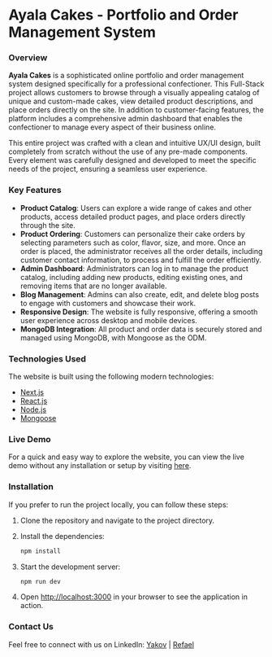 # Ayala Cakes - Portfolio and Order Management System

### Overview

**Ayala Cakes** is a sophisticated online portfolio and order management system designed specifically for a professional confectioner. This Full-Stack project allows customers to browse through a visually appealing catalog of unique and custom-made cakes, view detailed product descriptions, and place orders directly on the site. In addition to customer-facing features, the platform includes a comprehensive admin dashboard that enables the confectioner to manage every aspect of their business online.

This entire project was crafted with a clean and intuitive UX/UI design, built completely from scratch without the use of any pre-made components. Every element was carefully designed and developed to meet the specific needs of the project, ensuring a seamless user experience.

### Key Features

- **Product Catalog**: Users can explore a wide range of cakes and other products, access detailed product pages, and place orders directly through the site.
- **Product Ordering**: Customers can personalize their cake orders by selecting parameters such as color, flavor, size, and more. Once an order is placed, the administrator receives all the order details, including customer contact information, to process and fulfill the order efficiently.
- **Admin Dashboard**: Administrators can log in to manage the product catalog, including adding new products, editing existing ones, and removing items that are no longer available.
- **Blog Management**: Admins can also create, edit, and delete blog posts to engage with customers and showcase their work.
- **Responsive Design**: The website is fully responsive, offering a smooth user experience across desktop and mobile devices.
- **MongoDB Integration**: All product and order data is securely stored and managed using MongoDB, with Mongoose as the ODM.

### Technologies Used

The website is built using the following modern technologies:

- [Next.js](https://nextjs.org/)
- [React.js](https://reactjs.org/)
- [Node.js](https://nodejs.org/)
- [Mongoose](https://mongoosejs.com/)


### Live Demo
For a quick and easy way to explore the website, you can view the live demo without any installation or setup by visiting [here](https://www.ayacakes.biz/).
### Installation

If you prefer to run the project locally, you can follow these steps:

1. Clone the repository and navigate to the project directory.

2. Install the dependencies:

    ```bash
    npm install
    ```

3. Start the development server:

    ```bash
    npm run dev
    ```

4. Open [http://localhost:3000](http://localhost:3000) in your browser to see the application in action.

### Contact Us

Feel free to connect with us on LinkedIn: [Yakov](https://il.linkedin.com/in/yakov-moshel-1a110b283) | [Refael](https://www.linkedin.com/in/refaelbz/)
